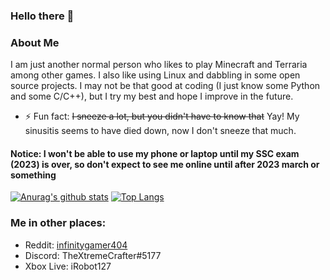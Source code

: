 ### Hello there 👋

<!--
**infinitygamer404/infinitygamer404** is a ✨ _special_ ✨ repository because its `README.md` (this file) appears on your GitHub profile.

Here are some ideas to get you started:

- 🔭 I’m currently working on ...
- 🌱 I’m currently learning ...
- 👯 I’m looking to collaborate on ...
- 🤔 I’m looking for help with ...
- 💬 Ask me about ...
- 📫 How to reach me: ...
- 😄 Pronouns: ...
- ⚡ Fun fact: ...
-->

### About Me

I am just another normal person who likes to play Minecraft and Terraria among other games. I also like using Linux and dabbling in some open source projects.
I may not be that good at coding (I just know some Python and some C/C++), but I try my best and hope I improve in the future.
- ⚡ Fun fact: ~~I sneeze a lot, but you didn't have to know that~~ Yay! My sinusitis seems to have died down, now I don't sneeze that much.

#### Notice: I won't be able to use my phone or laptop until my SSC exam (2023) is over, so don't expect to see me online until after 2023 march or something

<!-- ![GitHub metrics](https://metrics.lecoq.io/infinitygamer404) -->
[![Anurag's github stats](https://github-readme-stats.vercel.app/api?username=infinitygamer404&show_icons=true&theme=dark)](https://github.com/anuraghazra/github-readme-stats)
[![Top Langs](https://github-readme-stats.vercel.app/api/top-langs/?username=infinitygamer404&layout=compact&theme=dark)](https://github.com/anuraghazra/github-readme-stats)

### Me in other places:

- Reddit: [infinitygamer404](https://reddit.com/u/infinitygamer404)
- Discord: TheXtremeCrafter#5177
- Xbox Live: iRobot127
